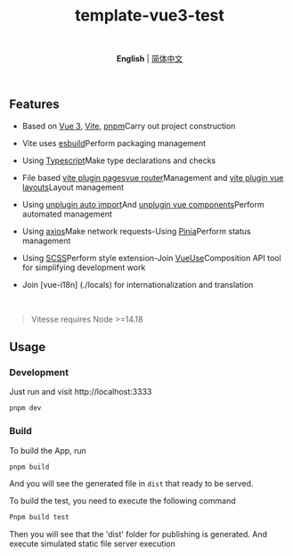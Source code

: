 <h1 align='center'>template-vue3-test</h1>

<br>

<p align='center'>
<b>English</b> | <a href="./README.md">简体中文</a>

</p>

<br>

## Features

 - Based on [Vue 3](https://cn.vuejs.org/), [Vite](https://cn.vitejs.dev/), [pnpm](https://pnpm.io/)Carry out project construction

 - Vite uses [esbuild](https://esbuild.github.io/getting-started/)Perform packaging management

 - Using [Typescript](https://www.typescriptlang.org/)Make type declarations and checks

 - File based [vite plugin pages](https://github.com/hannoeru/vite-plugin-pages)[vue router](https://router.vuejs.org/)Management and [vite plugin vue layouts](https://github.com/johncampionjr/vite-plugin-vue-layouts)Layout management

 - Using [unplugin auto import](https://github.com/antfu/unplugin-auto-import)And [unplugin vue components](https://github.com/unplugin/unplugin-vue-components)Perform automated management

 - Using [axios](https://www.axios-http.cn/docs/intro)Make network requests-Using [Pinia](https://pinia.vuejs.org)Perform status management

 - Using [SCSS](https://www.sass.hk/guide/)Perform style extension-Join [VueUse](https://vueuse.org/guide/)Composition API tool for simplifying development work

 - Join [vue-i18n] (./locals) for internationalization and translation

<br>

> Vitesse requires Node >=14.18

## Usage

### Development

Just run and visit http://localhost:3333

```bash
pnpm dev
```

### Build

To build the App, run

```bash
pnpm build
```

And you will see the generated file in `dist` that ready to be served.

To build the test, you need to execute the following command

```Bash
Pnpm build test
```

Then you will see that the 'dist' folder for publishing is generated. And execute simulated static file server execution